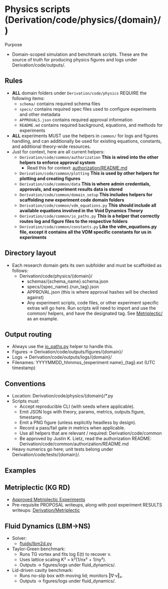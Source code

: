# Physics scripts (Derivation/code/physics/{domain}/)

Purpose

- Domain-scoped simulation and benchmark scripts. These are the source of truth for producing physics figures and logs under Derivation/code/outputs/.

## Rules

- **ALL** domain folders under `Derivation/code/physics` REQUIRE the following items:
  - `schema/` contains required schema files
  - `specs/` contains required spec files used to configure experiments and other metadata
  - `APPROVALS.json` contains required approval information
  - `README.md` contains required background, equations, and methods for experiments
- **ALL** experiments MUST use the helpers in `common/` for logs and figures handling, and can additionally be used for existing equations, constants, and additional theory-wide resources.
- Just for context, here are all current helpers:
  - `Derivation/code/common/authorization` **This is wired into the other helpers to enforce approval system**
    - Read this for context: [authorization/README.md](/Derivation/code/common/authorization/README.md)
  - `Derivation/code/common/plotting` **This is used by other helpers for plotting and creating figures**
  - `Derivation/code/common/data` **This is where admin credentials, approvals, and experiment results data is stored**
  - `Derivation/code/common/domain_setup` **This includes helpers for scaffolding new experiment code domain folders**
  - `Derivation/code/common/vdm_equations.py` **This should include all available equations involved in the Void Dynamics Theory**
  - `Derivation/code/common/io_paths.py` **This is a helper that correctly routes log and figure files to the respective folders**
  - `Derivation/code/common/constants.py` **Like the vdm_equations.py file, except it contains all the VDM specific constants for us in experiments**

## Directory layout

- Each research domain gets its own subfolder and must be scaffolded as follows:
  - Derivation/code/physics/{domain}/
    - schemas/{schema_name}.schema.json
    - specs/{spec_name}.{run_tag}.json
    - APPROVAL.json (this is where approval hashes will be checked against)
    - Any experiment scripts, code files, or other experiment specific extras will go here. Run scripts will need to import and use the common/ helpers, and have the designated tag. See [Metriplectic/](/Derivation/code/physics/metriplectic) as an example.

## Output routing

- Always use the [io_paths.py](/Derivation/code/common/io_paths.py) helper to handle this.
- Figures → Derivation/code/outputs/figures/{domain}/
- Logs    → Derivation/code/outputs/logs/{domain}/
- Filenames: YYYYMMDD_hhmmss_{experiment name}_{tag}.ext (UTC timestamp)

## Conventions

- Location: Derivation/code/physics/{domain}/*.py
- Scripts must:
  - Accept reproducible CLI (with seeds where applicable).
  - Emit JSON logs with theory, params, metrics, outputs.figure, timestamp.
  - Emit a PNG figure (unless explicitly headless by design).
  - Record a pass/fail gate in metrics when applicable.
  - Use all helpers that are relevant / required: Derivation/code/common
  - Be approved by Justin K. Lietz, read the authorization README: Derivation/code/common/authorization/README.md
- Heavy numerics go here; unit tests belong under Derivation/code/tests/{domain}/.

## Examples

## Metriplectic (KG RD)

- [Approved Metriplectic Experiments](/Derivation/code/physics/metriplectic)
- Pre-requisite PROPOSAL writeups, along with post experiment RESULTS writeups: [Derivation/Metriplectic](/Derivation/Metriplectic)

## Fluid Dynamics (LBM→NS)

- Solver:
  - [fluids/lbm2d.py](/Derivation/code/physics/fluid_dynamics/fluids/lbm2d.py:1)
- Taylor-Green benchmark:
  - Runs TG vortex and fits log E(t) to recover ν.
  - Uses lattice scaling K² = k²(1/nx² + 1/ny²).
  - Outputs → figures/logs under fluid_dynamics/.
- Lid-driven cavity benchmark:
  - Runs no-slip box with moving lid; monitors ‖∇·v‖₂.
  - Outputs → figures/logs under fluid_dynamics/.
